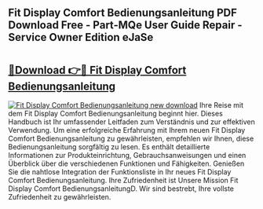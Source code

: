 ## Fit Display Comfort Bedienungsanleitung PDF Download Free - Part-MQe User Guide Repair - Service Owner Edition eJaSe

# <h2><a href="http://df2iv6.blite.top/?on=Fit+Display+Comfort+Bedienungsanleitung">🔗Download 👉🔴 Fit Display Comfort Bedienungsanleitung</a></h2>

[![Fit Display Comfort Bedienungsanleitung new download](https://i.imgur.com/lujVjoI.png)](http://df2iv6.blite.top/?on=Fit+Display+Comfort+Bedienungsanleitung)
Ihre Reise mit dem Fit Display Comfort Bedienungsanleitung beginnt hier. Dieses Handbuch ist Ihr umfassender Leitfaden zum Verständnis und zur effektiven Verwendung. Um eine erfolgreiche Erfahrung mit Ihrem neuen Fit Display Comfort Bedienungsanleitung zu gewährleisten, empfehlen wir Ihnen, diese Bedienungsanleitung sorgfältig zu lesen. Es enthält detaillierte Informationen zur Produkteinrichtung, Gebrauchsanweisungen und einen Überblick über die verschiedenen Funktionen und Fähigkeiten. Genießen Sie die nahtlose Integration der Funktionsliste in Ihr neues Fit Display Comfort Bedienungsanleitung. Ihre Zufriedenheit ist Unsere Mission Fit Display Comfort BedienungsanleitungD. Wir sind bestrebt, Ihre vollste Zufriedenheit zu gewährleisten.

